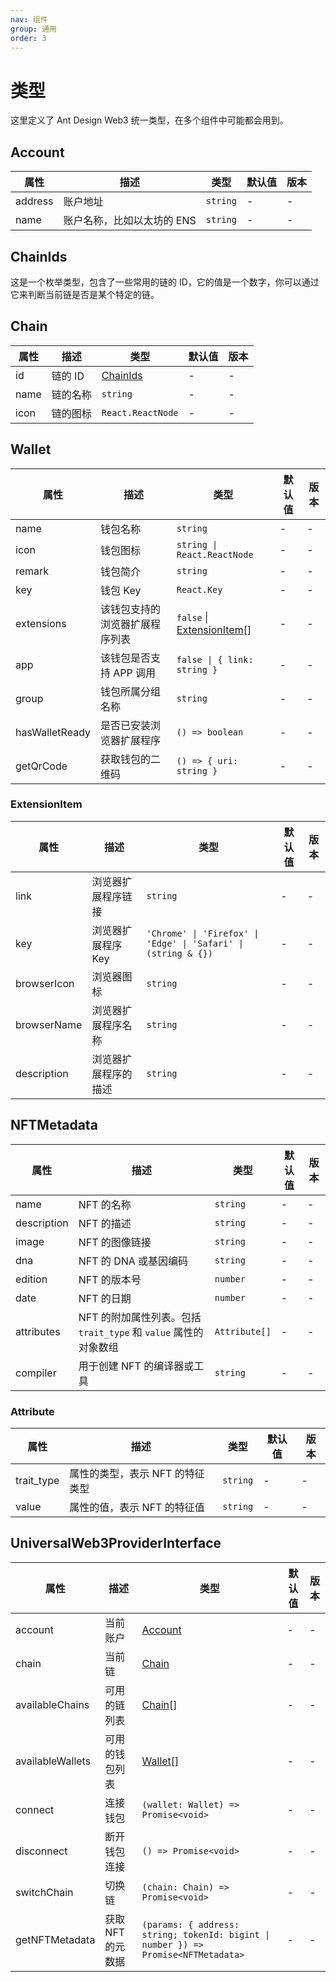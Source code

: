 ```yaml
---
nav: 组件
group: 通用
order: 3
---
```


# 类型

这里定义了 Ant Design Web3 统一类型，在多个组件中可能都会用到。

## Account

| 属性    | 描述                       | 类型     | 默认值 | 版本 |
| ------- | -------------------------- | -------- | ------ | ---- |
| address | 账户地址                   | `string` | -      | -    |
| name    | 账户名称，比如以太坊的 ENS | `string` | -      | -    |

## ChainIds

这是一个枚举类型，包含了一些常用的链的 ID，它的值是一个数字，你可以通过它来判断当前链是否是某个特定的链。

## Chain

| 属性 | 描述     | 类型                  | 默认值 | 版本 |
| ---- | -------- | --------------------- | ------ | ---- |
| id   | 链的 ID  | [ChainIds](#chainids) | -      | -    |
| name | 链的名称 | `string`              | -      | -    |
| icon | 链的图标 | `React.ReactNode`     | -      | -    |

## Wallet

| 属性 | 描述 | 类型 | 默认值 | 版本 |
| --- | --- | --- | --- | --- |
| name | 钱包名称 | `string` | - | - |
| icon | 钱包图标 | `string \| React.ReactNode` | - | - |
| remark | 钱包简介 | `string` | - | - |
| key | 钱包 Key | `React.Key` | - | - |
| extensions | 该钱包支持的浏览器扩展程序列表 | `false` \| [ExtensionItem](#extensionitem)\[] | - | - |
| app | 该钱包是否支持 APP 调用 | `false \| { link: string }` | - | - |
| group | 钱包所属分组名称 | `string` | - | - |
| hasWalletReady | 是否已安装浏览器扩展程序 | `() => boolean` | - | - |
| getQrCode | 获取钱包的二维码 | `() => { uri: string }` | - | - |

### ExtensionItem

| 属性 | 描述 | 类型 | 默认值 | 版本 |
| --- | --- | --- | --- | --- |
| link | 浏览器扩展程序链接 | `string` | - | - |
| key | 浏览器扩展程序 Key | `'Chrome' \| 'Firefox' \| 'Edge' \| 'Safari' \| (string & {})` | - | - |
| browserIcon | 浏览器图标 | `string` | - | - |
| browserName | 浏览器扩展程序名称 | `string` | - | - |
| description | 浏览器扩展程序的描述 | `string` | - | - |

## NFTMetadata

| 属性 | 描述 | 类型 | 默认值 | 版本 |
| --- | --- | --- | --- | --- |
| name | NFT 的名称 | `string` | - | - |
| description | NFT 的描述 | `string` | - | - |
| image | NFT 的图像链接 | `string` | - | - |
| dna | NFT 的 DNA 或基因编码 | `string` | - | - |
| edition | NFT 的版本号 | `number` | - | - |
| date | NFT 的日期 | `number` | - | - |
| attributes | NFT 的附加属性列表。包括 `trait_type` 和 `value` 属性的对象数组 | `Attribute[]` | - | - |
| compiler | 用于创建 NFT 的编译器或工具 | `string` | - | - |

### Attribute

| 属性       | 描述                            | 类型     | 默认值 | 版本 |
| ---------- | ------------------------------- | -------- | ------ | ---- |
| trait_type | 属性的类型，表示 NFT 的特征类型 | `string` | -      | -    |
| value      | 属性的值，表示 NFT 的特征值     | `string` | -      | -    |

## UniversalWeb3ProviderInterface

| 属性 | 描述 | 类型 | 默认值 | 版本 |
| --- | --- | --- | --- | --- |
| account | 当前账户 | [Account](#account) | - | - |
| chain | 当前链 | [Chain](#chain) | - | - |
| availableChains | 可用的链列表 | [Chain](#chain)[] | - | - |
| availableWallets | 可用的钱包列表 | [Wallet](#wallet)[] | - | - |
| connect | 连接钱包 | `(wallet: Wallet) => Promise<void>` | - | - |
| disconnect | 断开钱包连接 | `() => Promise<void>` | - | - |
| switchChain | 切换链 | `(chain: Chain) => Promise<void>` | - | - |
| getNFTMetadata | 获取 NFT 的元数据 | `(params: { address: string; tokenId: bigint \| number }) => Promise<NFTMetadata>` | - | - |
